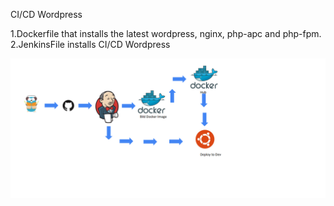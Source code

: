 CI/CD Wordpress  

1.Dockerfile that installs the latest wordpress, nginx, php-apc and php-fpm.
2.JenkinsFile installs CI/CD Wordpress

![](https://github.com/IgorKzmn/project/blob/master/img/111111.png)

